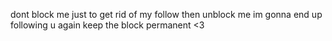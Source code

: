 dont block me just to get rid of my follow then unblock me im gonna end up following u again keep the block permanent <3
